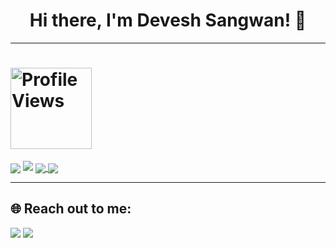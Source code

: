 <h1 align="center">Hi there, I'm Devesh Sangwan! 👋 </h1>

---

<h1 align="left"> 
    <img src="https://komarev.com/ghpvc/?username=deveshsangwan&color=brightgreen&center&color=fe428e" alt="Profile Views" width="130">
 </h1>
<a>
 <img align="center" src="https://github-readme-stats.vercel.app/api?username=deveshsangwan&&show_icons=true&title_color=fe428e&icon_color=f8d847&text_color=a9fef7&bg_color=141321&hide=issues&count_private=true&include_all_commits=true" >
</a>
<a>
  <img align="centre" src="https://github-readme-stats.vercel.app/api/top-langs/?username=deveshsangwan&theme=radical&layout=compact&hide=makefile" />
</a>
<a href="https://github.com/deveshsangwan/Coronavirus-Voice-Assistant">  
  <img align="center" src="https://github-readme-stats.vercel.app/api/pin/?username=deveshsangwan&repo=coronavirus-voice-assistant&theme=radical" />
</a>
<a href="https://github.com/deveshsangwan/Image-Scraper">
  <img align="center" src="https://github-readme-stats.vercel.app/api/pin/?username=deveshsangwan&repo=image-scraper&theme=radical" />
</a>

---

## 🌐 **Reach out to me:**

[<img src="https://img.shields.io/badge/LinkedIn-devesh--sangwan-informational?style=for-the-badge&labelColor=black&logo=linkedin&logoColor=blue&&color=blue"/>][linkedin]
[<img src="https://img.shields.io/badge/Gmail-dev.sangwan2001@gmail.com-informational?style=for-the-badge&labelColor=black&logoColor=d000000&logo=gmail&color=d00000"/>][gmail]

[linkedin]: https://www.linkedin.com/in/devesh-sangwan-4a6646165/
[gmail]: mailto:dev.sangwan2001@gmail.com
<!--
**deveshsangwan/deveshsangwan** is a ✨ _special_ ✨ repository because its `README.md` (this file) appears on your GitHub profile.

Here are some ideas to get you started:

- 🔭 I’m currently working on ...
- 🌱 I’m currently learning ...
- 👯 I’m looking to collaborate on ...
- 🤔 I’m looking for help with ...
- 💬 Ask me about ...
- 📫 How to reach me: ...
- 😄 Pronouns: ...
- ⚡ Fun fact: ...
-->
